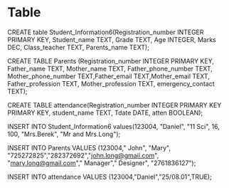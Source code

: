 # Table
CREATE table Student_Information6(Registration_number INTEGER PRIMARY KEY, Student_name TEXT, Grade TEXT, Age INTEGER, Marks DEC, Class_teacher TEXT, Parents_name TEXT);

CREATE TABLE Parents (Registration_number INTEGER PRIMARY KEY, Father_name TEXT, Mother_name TEXT, Father_phone_number TEXT, Mother_phone_number TEXT,Father_email TEXT,Mother_email TEXT, Father_profession TEXT, Mother_profession TEXT, emergency_contact TEXT);

CREATE TABLE attendance(Registration_number INTEGER PRIMARY KEY PRIMARY KEY, student_name TEXT, Tdate DATE, atten BOOLEAN);

INSERT INTO Student_Information6 values(123004, "Daniel", "11  Sci", 16, 100, "Mrs.Berek", "Mr and Mrs.Long");

INSERT INTO Parents VALUES (123004," John", "Mary", "725272825","282372692","john.long@gmail.com", "mary.long@gmail.com"," Manager"," Designer",  "2761836127");

INSERT INTO attendance VALUES (123004,"Daniel","25/08.01",TRUE);
